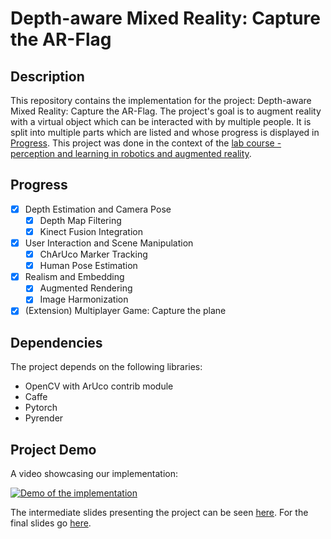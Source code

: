 # Depth-aware Mixed Reality: Capture the AR-Flag

## Description

This repository contains the implementation for the project: Depth-aware Mixed Reality: Capture the AR-Flag. The project's goal is to augment reality with a virtual object which can be interacted with by multiple people. It is split into multiple parts which are listed and whose progress is displayed in [Progress](#Progress). This project was done in the context of the [lab course - perception and learning in robotics and augmented reality](http://campar.in.tum.de/Chair/TeachingSS20PLARR).

## Progress

- [x] Depth Estimation and Camera Pose
	- [x] Depth Map Filtering
	- [x] Kinect Fusion Integration
- [x] User Interaction and Scene Manipulation
	- [x] ChArUco Marker Tracking
	- [x] Human Pose Estimation
- [x] Realism and Embedding
	- [x] Augmented Rendering
	- [x] Image Harmonization
- [x] (Extension) Multiplayer Game: Capture the plane 

## Dependencies

The project depends on the following libraries:

- OpenCV with ArUco contrib module
- Caffe
- Pytorch
- Pyrender

## Project Demo
A video showcasing our implementation:

[![Demo of the implementation](https://img.youtube.com/vi/ajUJJ6zXu8w/0.jpg)](http://www.youtube.com/watch?v=ajUJJ6zXu8w "Demo of the implementation")

The intermediate slides presenting the project can be seen [here](docs/PLARR_5_mid_presentation.pdf).
For the final slides go [here](docs/PLARR_5_final_presentation.pdf).